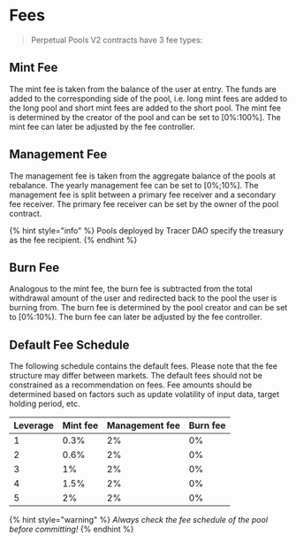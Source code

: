 # Fees

> Perpetual Pools V2 contracts have 3 fee types:

## Mint Fee

The mint fee is taken from the balance of the user at entry. The funds are added to the corresponding side of the pool, i.e. long mint fees are added to the long pool and short mint fees are added to the short pool. The mint fee is determined by the creator of the pool and can be set to \[0%:100%]. The mint fee can later be adjusted by the fee controller.



## Management Fee

The management fee is taken from the aggregate balance of the pools at rebalance. The yearly management fee can be set to \[0%;10%]. The management fee is split between a primary fee receiver and a secondary fee receiver. The primary fee receiver can be set by the owner of the pool contract.

{% hint style="info" %}
Pools deployed by Tracer DAO specify the treasury as the fee recipient.
{% endhint %}



## Burn Fee

Analogous to the mint fee, the burn fee is subtracted from the total withdrawal amount of the user and redirected back to the pool the user is burning from. The burn fee is determined by the pool creator and can be set to \[0%:10%). The burn fee can later be adjusted by the fee controller.



## Default Fee Schedule

The following schedule contains the default fees. Please note that the fee structure may differ between markets. The default fees should not be constrained as a recommendation on fees. Fee amounts should be determined based on factors such as update volatility of input data, target holding period, etc.

| Leverage | Mint fee | Management fee | Burn fee |
| -------- | -------- | -------------- | -------- |
| 1        | 0.3%     | 2%             | 0%       |
| 2        | 0.6%     | 2%             | 0%       |
| 3        | 1%       | 2%             | 0%       |
| 4        | 1.5%     | 2%             | 0%       |
| 5        | 2%       | 2%             | 0%       |

{% hint style="warning" %}
_Always check the fee schedule of the pool before committing!_
{% endhint %}
